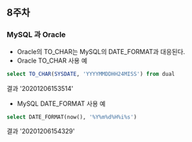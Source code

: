 ## 8주차

### MySQL 과 Oracle
- Oracle의 TO_CHAR는 MySQL의 DATE_FORMAT과 대응된다.
- Oracle TO_CHAR 사용 예
```sql
select TO_CHAR(SYSDATE, 'YYYYMMDDHH24MISS') from dual
```
결과 '20201206153514'


- MySQL DATE_FORMAT 사용 예
```sql
select DATE_FORMAT(now(), '%Y%m%d%H%i%s')
```
결과 '20201206154329'


